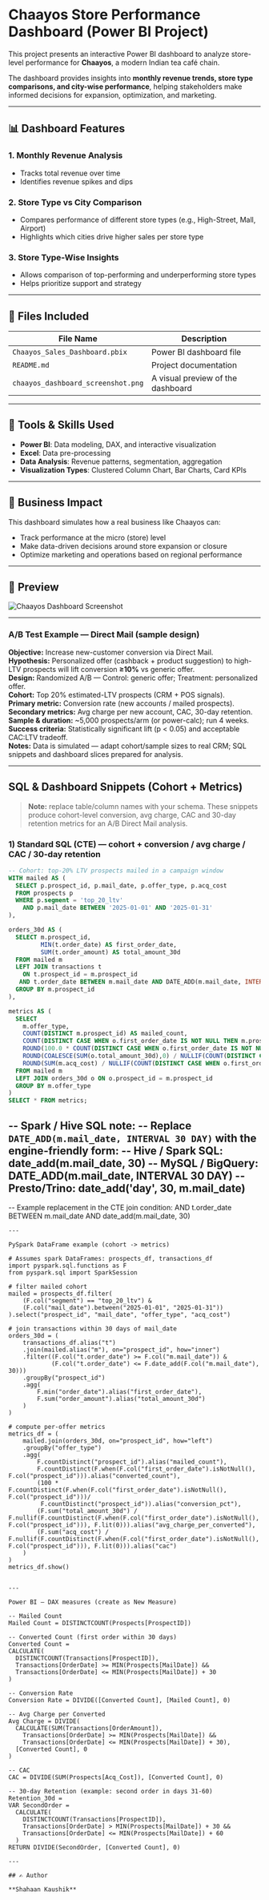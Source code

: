 # Chaayos Store Performance Dashboard (Power BI Project)

This project presents an interactive Power BI dashboard to analyze store-level performance for **Chaayos**, a modern Indian tea café chain.

The dashboard provides insights into **monthly revenue trends, store type comparisons, and city-wise performance**, helping stakeholders make informed decisions for expansion, optimization, and marketing.

---

## 📊 Dashboard Features

### 1. **Monthly Revenue Analysis**
- Tracks total revenue over time
- Identifies revenue spikes and dips

### 2. **Store Type vs City Comparison**
- Compares performance of different store types (e.g., High-Street, Mall, Airport)
- Highlights which cities drive higher sales per store type

### 3. **Store Type-Wise Insights**
- Allows comparison of top-performing and underperforming store types
- Helps prioritize support and strategy

---

## 📁 Files Included

| File Name | Description |
|-----------|-------------|
| `Chaayos_Sales_Dashboard.pbix` | Power BI dashboard file |
| `README.md` | Project documentation |
| `chaayos_dashboard_screenshot.png` | A visual preview of the dashboard |

---

## 🧰 Tools & Skills Used

- **Power BI**: Data modeling, DAX, and interactive visualization
- **Excel**: Data pre-processing
- **Data Analysis**: Revenue patterns, segmentation, aggregation
- **Visualization Types**: Clustered Column Chart, Bar Charts, Card KPIs

---

## 🎯 Business Impact

This dashboard simulates how a real business like Chaayos can:
- Track performance at the micro (store) level
- Make data-driven decisions around store expansion or closure
- Optimize marketing and operations based on regional performance

---

## 📸 Preview
 
![Chaayos Dashboard Screenshot](chaayos_dashboard_screenshot.png)

---

### A/B Test Example — Direct Mail (sample design)

**Objective:** Increase new-customer conversion via Direct Mail.  
**Hypothesis:** Personalized offer (cashback + product suggestion) to high-LTV prospects will lift conversion **≥10%** vs generic offer.  
**Design:** Randomized A/B — Control: generic offer; Treatment: personalized offer.  
**Cohort:** Top 20% estimated-LTV prospects (CRM + POS signals).  
**Primary metric:** Conversion rate (new accounts / mailed prospects).  
**Secondary metrics:** Avg charge per new account, CAC, 30-day retention.  
**Sample & duration:** ~5,000 prospects/arm (or power-calc); run 4 weeks.  
**Success criteria:** Statistically significant lift (p < 0.05) and acceptable CAC:LTV tradeoff.  
**Notes:** Data is simulated — adapt cohort/sample sizes to real CRM; SQL snippets and dashboard slices prepared for analysis.

---

## SQL & Dashboard Snippets (Cohort + Metrics)

> **Note:** replace table/column names with your schema. These snippets produce cohort-level conversion, avg charge, CAC and 30-day retention metrics for an A/B Direct Mail analysis.

### 1) Standard SQL (CTE) — cohort + conversion / avg charge / CAC / 30-day retention
```sql
-- Cohort: top-20% LTV prospects mailed in a campaign window
WITH mailed AS (
  SELECT p.prospect_id, p.mail_date, p.offer_type, p.acq_cost
  FROM prospects p
  WHERE p.segment = 'top_20_ltv'
    AND p.mail_date BETWEEN '2025-01-01' AND '2025-01-31'
),

orders_30d AS (
  SELECT m.prospect_id,
         MIN(t.order_date) AS first_order_date,
         SUM(t.order_amount) AS total_amount_30d
  FROM mailed m
  LEFT JOIN transactions t
    ON t.prospect_id = m.prospect_id
   AND t.order_date BETWEEN m.mail_date AND DATE_ADD(m.mail_date, INTERVAL 30 DAY)
  GROUP BY m.prospect_id
),

metrics AS (
  SELECT
    m.offer_type,
    COUNT(DISTINCT m.prospect_id) AS mailed_count,
    COUNT(DISTINCT CASE WHEN o.first_order_date IS NOT NULL THEN m.prospect_id END) AS converted_count,
    ROUND(100.0 * COUNT(DISTINCT CASE WHEN o.first_order_date IS NOT NULL THEN m.prospect_id END) / NULLIF(COUNT(DISTINCT m.prospect_id),0), 2) AS conversion_pct,
    ROUND(COALESCE(SUM(o.total_amount_30d),0) / NULLIF(COUNT(DISTINCT CASE WHEN o.first_order_date IS NOT NULL THEN m.prospect_id END),0), 2) AS avg_charge_per_converted,
    ROUND(SUM(m.acq_cost) / NULLIF(COUNT(DISTINCT CASE WHEN o.first_order_date IS NOT NULL THEN m.prospect_id END),0), 2) AS cac
  FROM mailed m
  LEFT JOIN orders_30d o ON o.prospect_id = m.prospect_id
  GROUP BY m.offer_type
)
SELECT * FROM metrics;


```

-- Spark / Hive SQL note:
-- Replace `DATE_ADD(m.mail_date, INTERVAL 30 DAY)` with the engine-friendly form:
--   Hive / Spark SQL:    date_add(m.mail_date, 30)
--   MySQL / BigQuery:    DATE_ADD(m.mail_date, INTERVAL 30 DAY)
--   Presto/Trino:        date_add('day', 30, m.mail_date)
--
-- Example replacement in the CTE join condition:
AND t.order_date BETWEEN m.mail_date AND date_add(m.mail_date, 30)


```
---

PySpark DataFrame example (cohort -> metrics)

# Assumes spark DataFrames: prospects_df, transactions_df
import pyspark.sql.functions as F
from pyspark.sql import SparkSession

# filter mailed cohort
mailed = prospects_df.filter(
    (F.col("segment") == "top_20_ltv") &
    (F.col("mail_date").between("2025-01-01", "2025-01-31"))
).select("prospect_id", "mail_date", "offer_type", "acq_cost")

# join transactions within 30 days of mail_date
orders_30d = (
    transactions_df.alias("t")
    .join(mailed.alias("m"), on="prospect_id", how="inner")
    .filter((F.col("t.order_date") >= F.col("m.mail_date")) &
            (F.col("t.order_date") <= F.date_add(F.col("m.mail_date"), 30)))
    .groupBy("prospect_id")
    .agg(
        F.min("order_date").alias("first_order_date"),
        F.sum("order_amount").alias("total_amount_30d")
    )
)

# compute per-offer metrics
metrics_df = (
    mailed.join(orders_30d, on="prospect_id", how="left")
    .groupBy("offer_type")
    .agg(
        F.countDistinct("prospect_id").alias("mailed_count"),
        F.countDistinct(F.when(F.col("first_order_date").isNotNull(), F.col("prospect_id"))).alias("converted_count"),
        (100 * F.countDistinct(F.when(F.col("first_order_date").isNotNull(), F.col("prospect_id")))/
         F.countDistinct("prospect_id")).alias("conversion_pct"),
        (F.sum("total_amount_30d") / F.nullif(F.countDistinct(F.when(F.col("first_order_date").isNotNull(), F.col("prospect_id"))), F.lit(0))).alias("avg_charge_per_converted"),
        (F.sum("acq_cost") / F.nullif(F.countDistinct(F.when(F.col("first_order_date").isNotNull(), F.col("prospect_id"))), F.lit(0))).alias("cac")
    )
)
metrics_df.show()


---

Power BI — DAX measures (create as New Measure)

-- Mailed Count
Mailed Count = DISTINCTCOUNT(Prospects[ProspectID])

-- Converted Count (first order within 30 days)
Converted Count =
CALCULATE(
  DISTINCTCOUNT(Transactions[ProspectID]),
  Transactions[OrderDate] >= MIN(Prospects[MailDate]) &&
  Transactions[OrderDate] <= MIN(Prospects[MailDate]) + 30
)

-- Conversion Rate
Conversion Rate = DIVIDE([Converted Count], [Mailed Count], 0)

-- Avg Charge per Converted
Avg Charge = DIVIDE(
  CALCULATE(SUM(Transactions[OrderAmount]),
    Transactions[OrderDate] >= MIN(Prospects[MailDate]) &&
    Transactions[OrderDate] <= MIN(Prospects[MailDate]) + 30),
  [Converted Count], 0
)

-- CAC
CAC = DIVIDE(SUM(Prospects[Acq_Cost]), [Converted Count], 0)

-- 30-day Retention (example: second order in days 31-60)
Retention_30d =
VAR SecondOrder =
  CALCULATE(
    DISTINCTCOUNT(Transactions[ProspectID]),
    Transactions[OrderDate] > MIN(Prospects[MailDate]) + 30 &&
    Transactions[OrderDate] <= MIN(Prospects[MailDate]) + 60
  )
RETURN DIVIDE(SecondOrder, [Converted Count], 0)

---

## ✍️ Author

**Shahaan Kaushik**
